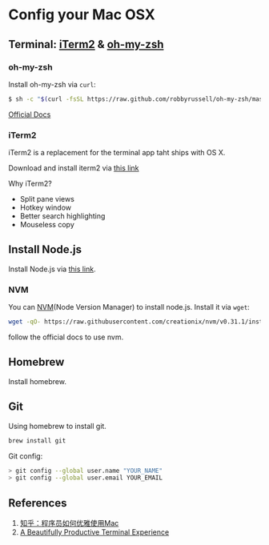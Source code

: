 # Config your Mac OSX


## Terminal: [iTerm2](http://iterm2.com/) & [oh-my-zsh](http://ohmyz.sh/)

### oh-my-zsh

Install oh-my-zsh via `curl`:

```bash
$ sh -c "$(curl -fsSL https://raw.github.com/robbyrussell/oh-my-zsh/master/tools/install.sh)"
```

[Official Docs](https://github.com/robbyrussell/oh-my-zsh/wiki)

### iTerm2

iTerm2 is a replacement for the terminal app taht ships with OS X.

Download and install iterm2 via [this link](http://iterm2.com)

Why iTerm2?

- Split pane views
- Hotkey window
- Better search highlighting
- Mouseless copy

## Install Node.js

Install Node.js via [this link](http://nodejs.org/).

### NVM

You can [NVM](https://github.com/creationix/nvm)(Node Version Manager) to install node.js. Install it via `wget`:

```bash
wget -qO- https://raw.githubusercontent.com/creationix/nvm/v0.31.1/install.sh | bash
```

follow the official docs to use nvm.

## Homebrew

Install homebrew.

## Git

Using homebrew to install git.

```bash
brew install git
```

Git config:

```bash
> git config --global user.name "YOUR_NAME"
> git config --global user.email YOUR_EMAIL
```

## References

1. [知乎：程序员如何优雅使用Mac](https://www.zhihu.com/question/20873070)
2. [A Beautifully Productive Terminal Experience](http://mikebuss.com/2014/02/02/a-beautiful-productive-terminal-experience/)